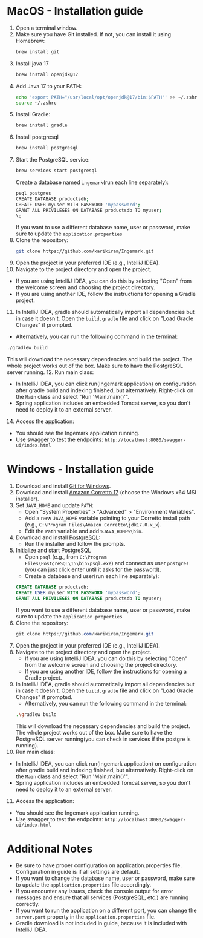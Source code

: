 # MacOS - Installation guide
1. Open a terminal window.
2. Make sure you have Git installed. If not, you can install it using Homebrew:
   ```bash
   brew install git
   ```
3. Install java 17
   ```bash
   brew install openjdk@17
   ```
4. Add Java 17 to your PATH:
   ```bash
   echo 'export PATH="/usr/local/opt/openjdk@17/bin:$PATH"' >> ~/.zshrc
   source ~/.zshrc
   ```
5. Install Gradle:
   ```bash
   brew install gradle
   ```
6. Install postgresql
   ```bash
   brew install postgresql
   ```
7. Start the PostgreSQL service:
   ```bash
   brew services start postgresql
   ```
   Create a database named `ingemark`(run each line separately):
   ```bash
   psql postgres
   CREATE DATABASE productsdb;
   CREATE USER myuser WITH PASSWORD 'mypassword';
   GRANT ALL PRIVILEGES ON DATABASE productsdb TO myuser;
   \q
   ```
   If you want to use a different database name, user or password, make sure to update the `application.properties`
8. Clone the repository:
   ```bash
   git clone https://github.com/karikiram/Ingemark.git
   ```
9. Open the project in your preferred IDE (e.g., IntelliJ IDEA).
10. Navigate to the project directory and open the project.
   - If you are using IntelliJ IDEA, you can do this by selecting "Open" from the welcome screen and choosing the project directory.
   - If you are using another IDE, follow the instructions for opening a Gradle project.
11. In IntelliJ IDEA, gradle should automatically import all dependencies but in case it doesn't. Open the `build.gradle` file and click on "Load Gradle Changes" if prompted.
   - Alternatively, you can run the following command in the terminal:
   ```bash
   ./gradlew build
   ```
   This will download the necessary dependencies and build the project. The whole project works out of the box.
   Make sure to have the PostgreSQL server running.
12. Run main class:
   - In IntelliJ IDEA, you can click run(Ingemark application) on configuration after gradle build and indexing finished, but alternatively. Right-click on the `Main` class and select "Run 'Main.main()'".
   - Spring application includes an embedded Tomcat server, so you don't need to deploy it to an external server.
14. Access the application:
   - You should see the Ingemark application running.
   - Use swagger to test the endpoints: `http://localhost:8080/swagger-ui/index.html`

# Windows - Installation guide
1. Download and install [Git for Windows](https://git-scm.com/download/win).
2. Download and install [Amazon Corretto 17](https://docs.aws.amazon.com/corretto/latest/corretto-17-ug/downloads-list.html) (choose the Windows x64 MSI installer).
3. Set `JAVA_HOME` and update `PATH`:
   - Open "System Properties" > "Advanced" > "Environment Variables".
   - Add a new `JAVA_HOME` variable pointing to your Corretto install path (e.g., `C:\Program Files\Amazon Corretto\jdk17.0.x_x`).
   - Edit the `Path` variable and add `%JAVA_HOME%\bin`.
4. Download and install [PostgreSQL](https://www.postgresql.org/download/windows/):
   - Run the installer and follow the prompts.
5. Initialize and start PostgreSQL
   - Open `psql` (e.g., from `C:\Program Files\PostgreSQL\15\bin\psql.exe`) and connect as user `postgres` (you can just click enter until it asks for the password).
   - Create a database and user(run each line separately):
   ```sql
   CREATE DATABASE productsdb;
   CREATE USER myuser WITH PASSWORD 'mypassword';
   GRANT ALL PRIVILEGES ON DATABASE productsdb TO myuser;
   ```
   If you want to use a different database name, user or password, make sure to update the `application.properties`
6. Clone the repository:
   ```powershell
   git clone https://github.com/karikiram/Ingemark.git
   ```
7. Open the project in your preferred IDE (e.g., IntelliJ IDEA).
8. Navigate to the project directory and open the project.
   - If you are using IntelliJ IDEA, you can do this by selecting "Open" from the welcome screen and choosing the project directory.
   - If you are using another IDE, follow the instructions for opening a Gradle project.
9. In IntelliJ IDEA, gradle should automatically import all dependencies but in case it doesn't. Open the `build.gradle` file and click on "Load Gradle Changes" if prompted.
   - Alternatively, you can run the following command in the terminal:
   ```bash
   .\gradlew build
   ```
   This will download the necessary dependencies and build the project. The whole project works out of the box.
   Make sure to have the PostgreSQL server running(you can check in services if the postgre is running).
10. Run main class:
   - In IntelliJ IDEA, you can click run(Ingemark application) on configuration after gradle build and indexing finished, but alternatively. Right-click on the `Main` class and select "Run 'Main.main()'".
   - Spring application includes an embedded Tomcat server, so you don't need to deploy it to an external server.
11. Access the application:
   - You should see the Ingemark application running.
   - Use swagger to test the endpoints: `http://localhost:8080/swagger-ui/index.html`

# Additional Notes
- Be sure to have proper configuration on application.properties file. Configuration in guide is if all settings are default.
- If you want to change the database name, user or password, make sure to update the `application.properties` file accordingly.
- If you encounter any issues, check the console output for error messages and ensure that all services (PostgreSQL, etc.) are running correctly.
- If you want to run the application on a different port, you can change the `server.port` property in the `application.properties` file.
- Gradle download is not included in guide, because it is included with IntelliJ IDEA.
